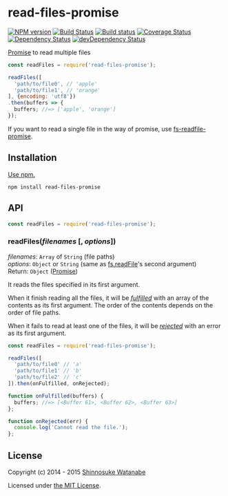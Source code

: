 # read-files-promise

[![NPM version](https://img.shields.io/npm/v/read-files-promise.svg)](https://www.npmjs.com/package/read-files-promise)
[![Build Status](https://travis-ci.org/shinnn/read-files-promise.svg?branch=master)](https://travis-ci.org/shinnn/read-files-promise)
[![Build status](https://ci.appveyor.com/api/projects/status/2ejpbpkek67wdosf?svg=true)](https://ci.appveyor.com/project/ShinnosukeWatanabe/read-files-promise)
[![Coverage Status](https://img.shields.io/coveralls/shinnn/read-files-promise.svg)](https://coveralls.io/r/shinnn/read-files-promise)
[![Dependency Status](https://img.shields.io/david/shinnn/read-files-promise.svg?label=deps)](https://david-dm.org/shinnn/read-files-promise)
[![devDependency Status](https://img.shields.io/david/dev/shinnn/read-files-promise.svg?label=devDeps)](https://david-dm.org/shinnn/read-files-promise#info=devDependencies)

[Promise][promise] to read multiple files

```javascript
const readFiles = require('read-files-promise');

readFiles([
  'path/to/file0', // 'apple'
  'path/to/file1', // 'orange'
], {encoding: 'utf8'})
.then(buffers => {
  buffers; //=> ['apple', 'orange']
});
```

If you want to read a single file in the way of promise, use [fs-readfile-promise](https://github.com/shinnn/fs-readfile-promise).

## Installation

[Use npm.](https://docs.npmjs.com/cli/install)

```
npm install read-files-promise
```

## API

```javascript
const readFiles = require('read-files-promise');
```

### readFiles(*filenames* [, *options*])

*filenames*: `Array` of `String` (file paths)  
*options*: `Object` or `String` (same as [fs.readFile](https://nodejs.org/api/fs.html#fs_fs_readfile_filename_options_callback)'s second argument)  
Return: `Object` ([Promise][promise])

It reads the files specified in its first argument.

When it finish reading all the files, it will be [*fulfilled*](https://promisesaplus.com/#point-26) with an array of the contents as its first argument. The order of the contents depends on the order of file paths.

When it fails to read at least one of the files, it will be [*rejected*](https://promisesaplus.com/#point-30) with an error as its first argument.

```javascript
const readFiles = require('read-files-promise');

readFiles([
  'path/to/file0' // 'a'
  'path/to/file1' // 'b'
  'path/to/file2' // 'c'
]).then(onFulfilled, onRejected);

function onFulfilled(buffers) {
  buffers; //=> [<Buffer 61>, <Buffer 62>, <Buffer 63>]
};

function onRejected(err) {
  console.log('Cannot read the file.');
};
```

## License

Copyright (c) 2014 - 2015 [Shinnosuke Watanabe](https://github.com/shinnn)

Licensed under [the MIT License](./LICENSE).

[promise]: https://promisesaplus.com/
